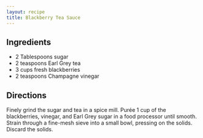 ```yaml
---
layout: recipe
title: Blackberry Tea Sauce
---
```


## Ingredients

* 2 Tablespoons sugar
* 2 teaspoons Earl Grey tea
* 3 cups fresh blackberries
* 2 teaspoons Champagne vinegar

## Directions

Finely grind the sugar and tea in a spice mill. Purée 1 cup of the blackberries, vinegar, and Earl Grey sugar in a food processor until smooth. Strain through a fine-mesh sieve into a small bowl, pressing on the solids. Discard the solids.
